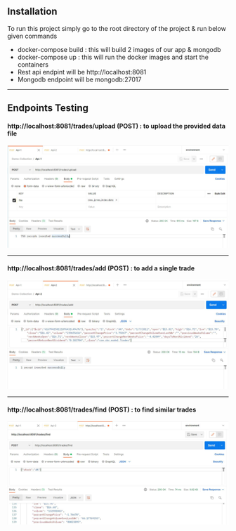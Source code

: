 ## Installation

To run this project simply go to the root directory of the project & run below given commands
- docker-compose build : this will build 2 images of our app & mongodb
- docker-compose up : this will run the docker images and start the containers
- Rest api endpint will be http://localhost:8081 
- Mongodb endpoint will be mongodb:27017

---

## Endpoints Testing

#### http://localhost:8081/trades/upload (POST) : to upload the provided data file

![alt text](src/main/resources/templates/UploadApi.png)

---

#### http://localhost:8081/trades/add (POST) : to add a single trade

![alt text](src/main/resources/templates/AddApi.png)

---

#### http://localhost:8081/trades/find (POST) : to find similar trades

![alt text](src/main/resources/templates/FindApi.png)
